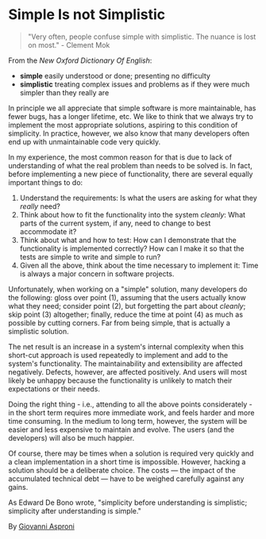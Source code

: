 # Simple Is not Simplistic

> "Very often, people confuse simple with simplistic. The nuance is lost on most." - Clement Mok

From the _New Oxford Dictionary Of English_:

* **simple** easily understood or done; presenting no difficulty
* **simplistic** treating complex issues and problems as if they were much simpler than they really are

In principle we all appreciate that simple software is more maintainable, has fewer bugs, has a longer lifetime, etc. We like to think that we always try to implement the most appropriate solutions, aspiring to this condition of simplicity. In practice, however, we also know that many developers often end up with unmaintainable code very quickly.

In my experience, the most common reason for that is due to lack of understanding of what the real problem than needs to be solved is. In fact, before implementing a new piece of functionality, there are several equally important things to do:

1. Understand the requirements: Is what the users are asking for what they _really_ need?
2. Think about how to fit the functionality into the system _cleanly_: What parts of the current system, if any, need to change to best accommodate it?
3. Think about what and how to test: How can I demonstrate that the functionality is implemented correctly? How can I make it so that the tests are simple to write and simple to run?
4. Given all the above, think about the time necessary to implement it: Time is always a major concern in software projects.

Unfortunately, when working on a "simple" solution, many developers do the following: gloss over point (1), assuming that the users actually know what they need; consider point (2), but forgetting the part about _cleanly_; skip point (3) altogether; finally, reduce the time at point (4) as much as possible by cutting corners. Far from being simple, that is actually a simplistic solution.

The net result is an increase in a system's internal complexity when this short-cut approach is used repeatedly to implement and add to the system's functionality. The maintainability and extensibility are affected negatively. Defects, however, are affected positively. And users will most likely be unhappy because the functionality is unlikely to match their expectations or their needs.

Doing the right thing - i.e., attending to all the above points considerately - in the short term requires more immediate work, and feels harder and more time consuming. In the medium to long term, however, the system will be easier and less expensive to maintain and evolve. The users (and the developers) will also be much happier.

Of course, there may be times when a solution is required very quickly and a clean implementation in a short time is impossible. However, hacking a solution should be a deliberate choice. The costs — the impact of the accumulated technical debt — have to be weighed carefully against any gains.

As Edward De Bono wrote, "simplicity before understanding is simplistic; simplicity after understanding is simple."

By [Giovanni Asproni](http://programmer.97things.oreilly.com/wiki/index.php/Giovanni_Asproni)
